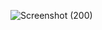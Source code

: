 ![Screenshot (200)](https://github.com/12imthi/price-card/assets/110447839/16e3b782-8a47-4d40-a2c7-96704548aadc)
